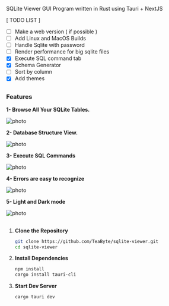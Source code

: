 SQLite Viewer GUI Program written in Rust using Tauri + NextJS

[ TODO LIST ]

- [ ] Make a web version ( if possible )
- [ ] Add Linux and MacOS Builds
- [ ] Handle Sqlite with password
- [ ] Render performance for big sqlite files
- [x] Execute SQL command tab
- [x] Schema Generator
- [ ] Sort by column
- [x] Add themes

##

### Features

**1- Browse All Your SQLite Tables.**

![photo](https://i.ibb.co/SBzVnFX/Browse.png)

**2- Database Structure View.**

![photo](https://i.ibb.co/8zGSBHN/Struct.png)

**3- Execute SQL Commands**

![photo](https://i.ibb.co/SnTXqwy/execute.png)

**4- Errors are easy to recognize**

![photo](https://i.ibb.co/Xtb0pZT/error.png)

**5- Light and Dark mode**

![photo](https://i.ibb.co/XpC9Mwm/image.png)

##

1. **Clone the Repository**

   ```sh
   git clone https://github.com/TeaByte/sqlite-viewer.git
   cd sqlite-viewer
   ```

2. **Install Dependencies**

   ```sh
   npm install
   cargo install tauri-cli
   ```

3. **Start Dev Server**

   ```sh
   cargo tauri dev
   ```

##
